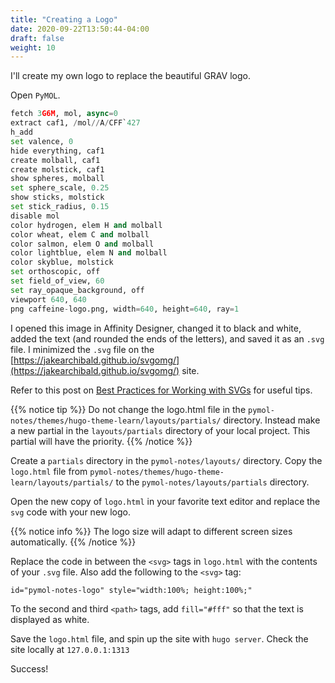 ```yaml
---
title: "Creating a Logo"
date: 2020-09-22T13:50:44-04:00
draft: false
weight: 10
---
```


I'll create my own logo to replace the beautiful GRAV logo.

Open `PyMOL`.

```py
fetch 3G6M, mol, async=0
extract caf1, /mol//A/CFF`427
h_add
set valence, 0
hide everything, caf1
create molball, caf1
create molstick, caf1
show spheres, molball
set sphere_scale, 0.25
show sticks, molstick
set stick_radius, 0.15
disable mol
color hydrogen, elem H and molball
color wheat, elem C and molball
color salmon, elem O and molball
color lightblue, elem N and molball
color skyblue, molstick
set orthoscopic, off
set field_of_view, 60
set ray_opaque_background, off
viewport 640, 640 
png caffeine-logo.png, width=640, height=640, ray=1
```

I opened this image in Affinity Designer, changed it to black and white, added the text (and rounded the ends of the letters), and saved it as an `.svg` file. I minimized the `.svg` file on the [https://jakearchibald.github.io/svgomg/](https://jakearchibald.github.io/svgomg/) site.

Refer to this post on [Best Practices for Working with SVGs](https://www.bitovi.com/blog/best-practices-for-working-with-svgs) for useful tips.

{{% notice tip %}}
Do not change the logo.html file in the `pymol-notes/themes/hugo-theme-learn/layouts/partials/` directory. Instead make a new partial in the `layouts/partials` directory of your local project. This partial will have the priority.
{{% /notice %}}

Create a `partials` directory in the `pymol-notes/layouts/` directory. Copy the `logo.html` file from `pymol-notes/themes/hugo-theme-learn/layouts/partials/` to the `pymol-notes/layouts/partials` directory.

Open the new copy of `logo.html` in your favorite text editor and replace the `svg` code with your new logo.

{{% notice info %}}
The logo size will adapt to different screen sizes automatically.
{{% /notice %}}

Replace the code in between the `<svg>` tags in `logo.html` with the contents of your `.svg` file. Also add the following to the `<svg>` tag:

```html
id="pymol-notes-logo" style="width:100%; height:100%;"
```

To the second and third `<path>` tags, add `fill="#fff"` so that the text is displayed as white.

Save the `logo.html` file, and spin up the site with `hugo server`. Check the site locally at `127.0.0.1:1313`

Success!
